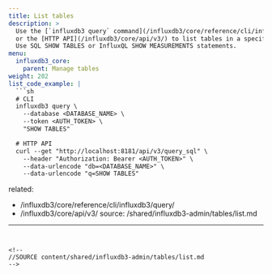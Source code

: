 ```yaml
---
title: List tables
description: >
  Use the [`influxdb3 query` command](/influxdb3/core/reference/cli/influxdb3/query/)
  or the [HTTP API](/influxdb3/core/api/v3/) to list tables in a specified database in {{< product-name >}}.
  Use SQL SHOW TABLES or InfluxQL SHOW MEASUREMENTS statements.
menu:
  influxdb3_core:
    parent: Manage tables
weight: 202
list_code_example: |
  ```sh
  # CLI
  influxdb3 query \
    --database <DATABASE_NAME> \
    --token <AUTH_TOKEN> \
    "SHOW TABLES"

  # HTTP API
  curl --get "http://localhost:8181/api/v3/query_sql" \
    --header "Authorization: Bearer <AUTH_TOKEN>" \
    --data-urlencode "db=<DATABASE_NAME>" \
    --data-urlencode "q=SHOW TABLES"
  ```
related:
  - /influxdb3/core/reference/cli/influxdb3/query/
  - /influxdb3/core/api/v3/
source: /shared/influxdb3-admin/tables/list.md
---
```


<!--
//SOURCE content/shared/influxdb3-admin/tables/list.md
-->